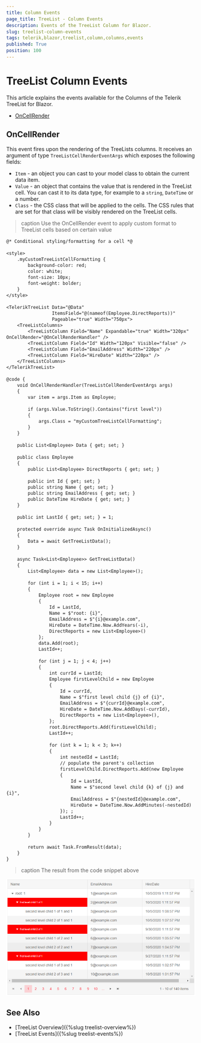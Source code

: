 ```yaml
---
title: Column Events
page_title: TreeList - Column Events
description: Events of the TreeList Column for Blazor.
slug: treelist-column-events
tags: telerik,blazor,treelist,column,columns,events
published: True
position: 100
---
```


# TreeList Column Events

This article explains the events available for the Columns of the Telerik TreeList for Blazor.

* [OnCellRender](#oncellrender)

## OnCellRender

This event fires upon the rendering of the TreeLists columns. It receives an argument of type `TreeListCellRenderEventArgs` which exposes the following fields:

* `Item` - an object you can cast to your model class to obtain the current data item.
* `Value` - an object that contains the value that is rendered in the TreeList cell. You can cast it to its data type, for example to a `string`, `DateTime` or a number.
* `Class` - the CSS class that will be applied to the cells. The CSS rules that are set for that class will be visibly rendered on the TreeList cells.

>caption Use the OnCellRender event to apply custom format to TreeList cells based on certain value

````CSHTML
@* Conditional styling/formatting for a cell *@

<style>
    .myCustomTreeListCellFormatting {
        background-color: red;
        color: white;
        font-size: 10px;
        font-weight: bolder;
    }
</style>

<TelerikTreeList Data="@Data"
                 ItemsField="@(nameof(Employee.DirectReports))"
                 Pageable="true" Width="750px">
    <TreeListColumns>
        <TreeListColumn Field="Name" Expandable="true" Width="320px" OnCellRender="@OnCellRenderHandler" />
        <TreeListColumn Field="Id" Width="120px" Visible="false" />
        <TreeListColumn Field="EmailAddress" Width="220px" />
        <TreeListColumn Field="HireDate" Width="220px" />
    </TreeListColumns>
</TelerikTreeList>

@code {
    void OnCellRenderHandler(TreeListCellRenderEventArgs args)
    {
        var item = args.Item as Employee;

        if (args.Value.ToString().Contains("first level"))
        {
            args.Class = "myCustomTreeListCellFormatting";
        }
    }

    public List<Employee> Data { get; set; }

    public class Employee
    {
        public List<Employee> DirectReports { get; set; }

        public int Id { get; set; }
        public string Name { get; set; }
        public string EmailAddress { get; set; }
        public DateTime HireDate { get; set; }
    }

    public int LastId { get; set; } = 1;

    protected override async Task OnInitializedAsync()
    {
        Data = await GetTreeListData();
    }

    async Task<List<Employee>> GetTreeListData()
    {
        List<Employee> data = new List<Employee>();

        for (int i = 1; i < 15; i++)
        {
            Employee root = new Employee
            {
                Id = LastId,
                Name = $"root: {i}",
                EmailAddress = $"{i}@example.com",
                HireDate = DateTime.Now.AddYears(-i),
                DirectReports = new List<Employee>()
            };
            data.Add(root);
            LastId++;

            for (int j = 1; j < 4; j++)
            {
                int currId = LastId;
                Employee firstLevelChild = new Employee
                {
                    Id = currId,
                    Name = $"first level child {j} of {i}",
                    EmailAddress = $"{currId}@example.com",
                    HireDate = DateTime.Now.AddDays(-currId),
                    DirectReports = new List<Employee>(),
                };
                root.DirectReports.Add(firstLevelChild);
                LastId++;

                for (int k = 1; k < 3; k++)
                {
                    int nestedId = LastId;
                    // populate the parent's collection
                    firstLevelChild.DirectReports.Add(new Employee
                    {
                        Id = LastId,
                        Name = $"second level child {k} of {j} and {i}",
                        EmailAddress = $"{nestedId}@example.com",
                        HireDate = DateTime.Now.AddMinutes(-nestedId)
                    }); ;
                    LastId++;
                }
            }
        }

        return await Task.FromResult(data);
    }
}
````

>caption The result from the code snippet above

![](images/oncellrender-event-example.png)

## See Also

  * [TreeList Overview]({%slug treelist-overview%})
  * [TreeList Events]({%slug treelist-events%})
